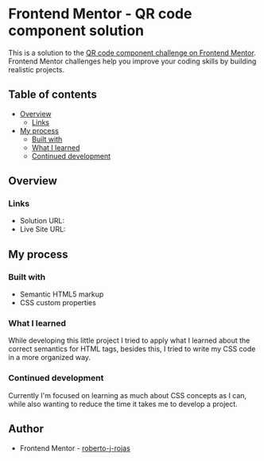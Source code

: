 # Frontend Mentor - QR code component solution

This is a solution to the [QR code component challenge on Frontend Mentor](https://www.frontendmentor.io/challenges/qr-code-component-iux_sIO_H). Frontend Mentor challenges help you improve your coding skills by building realistic projects. 

## Table of contents

- [Overview](#overview)
  - [Links](#links)
- [My process](#my-process)
  - [Built with](#built-with)
  - [What I learned](#what-i-learned)
  - [Continued development](#continued-development)


## Overview


### Links

- Solution URL: [](https://github.com/roberto-j-rojas/fem-qr-code-component.git)
- Live Site URL: [](https://rj-qr-code-component.netlify.app/)

## My process

### Built with

- Semantic HTML5 markup
- CSS custom properties


### What I learned

While developing this little project I tried to apply what I learned about the correct semantics for HTML tags, besides this, I tried to write my CSS code in a more organized way.


### Continued development

Currently I'm focused on learning as much about CSS concepts as I can, while also wanting to reduce the time it takes me to develop a project.


## Author

- Frontend Mentor - [roberto-j-rojas](https://www.frontendmentor.io/profile/roberto-j-rojas)
